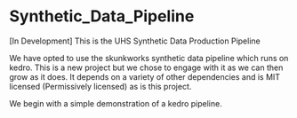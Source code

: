 # Synthetic_Data_Pipeline
[In Development] This is the UHS Synthetic Data Production Pipeline

We have opted to use the skunkworks synthetic data pipeline which runs on kedro. This is a new project but we chose to engage with it as we can then grow as it does. It depends on a variety of other dependencies and is MIT licensed (Permissively licensed) as is this project. 

We begin with a simple demonstration of a kedro pipeline.